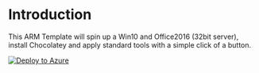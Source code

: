 # Introduction
This ARM Template will spin up a Win10 and Office2016 (32bit server), install Chocolatey and apply standard tools with a simple click of a button. 

[![Deploy to Azure](http://azuredeploy.net/deploybutton.png)](https://azuredeploy.net/) 